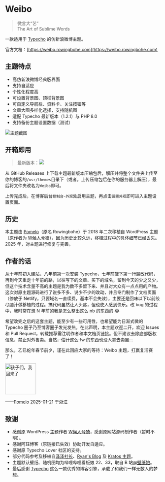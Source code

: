 # Weibo

> 微言大“艺”<br>The Art of Sublime Words

一款适用于 [Typecho](https://typecho.org) 的仿新浪微博主题。

官方文档：[https://weibo.rowingbohe.com](https://weibo.rowingbohe.com)

## 主题特点

* 高仿新浪微博经典版界面
* 支持自适应
* 个性化程度高
* 可设置背景图、顶栏背景图
* 可自定义导航栏、资料卡、关注按钮等
* 文章大图多样化选择，支持随机图
* 适配 Typecho 最新版本（1.2.1）与 PHP 8.0
* 支持备份主题设置数据（测试）

<img src="https://weibo.rowingbohe.com/screenshot.png" alt="主题截图">

## 开箱即用

> 最新版本：<img src="https://img.shields.io/github/release/PomeloOfficial/Weibo.svg?style=flat-square">

从 GitHub Releases 上下载主题最新版本压缩包后，解压并将整个文件夹上传至你的博客的<code>/usr/themes</code>目录下（或者，上传压缩包后在你的服务器上解压），最后将文件夹改名为<code>Weibo</code>即可。

上传完成后，在博客后台<code>控制台</code>-<code>外观</code>处启用主题，再点击<code>设置外观</code>即可进入主题设置页面。

## 历史

本主题由 <a href="https://rowingbohe.com" target="_blank">Pomelo</a>（原名 Rowingbohe）于 2018 年二次移植自 WordPress 主题（原作者为 <a href="https://www.ahwgs.cn" target="_blank">W候人兮猗</a>），因为历史比较久远，移植过程中的具体细节已经丢失。2025 年，对主题进行修复与完善。

## 作者的话

从十年前初入建站，八年前第一次安装 Typecho，七年前敲下第一行魔改代码，再到今天重走十年前的路，以往写下的文章、买下的域名，留到今天的少之又少，但这个技术含量不高的主题是我为数不多留下来、并且对大众有一点点用的产物。这次对原主题源码进行了说多不多、说少不少的改动，并且专门制作了文档页面（停放于 Netlify，只要域名一直续费，基本不会失效），主要还是回味以下以前绞尽脑汁做移植的过程。搞代码虽然让人头疼，但也使人感到快乐。改 bug 的过程中，我时常在想 N 年前的我是怎么整出这么 nb 的东西的 :joy: 

希望改完之后的这套主题，能至少有一些可用性，也希望能为日渐式微的 Typecho 圈子乃至博客圈子发光发热。在此声明，本主题欢迎二开，欢迎 Issues 和 Pull Request，转载推荐需注明作者和本文档页链接。但不建议去除底部版权信息，禁止对外售卖。<s>当然，估计这么 fw 的东西也没人拿去卖罢...</s>

那么，乙巳蛇年春节前夕，谨在此回应大家的等待：Weibo 主题，打赢复活赛了！

<img src="/womeiyijian.png" alt="孩子们，我回来了" width="100px">

——<a href="https://rowingbohe.com" target="_blank">Pomelo</a> 2025-01-21 于浙江

## 致谢

* 感谢原 WordPress 主题作者 <a href="https://www.ahwgs.cn" target="_blank">W候人兮猗</a>，感谢原网站源码制作者（暂时不明）。
* 感谢阿珏博客（原链接已失效）协助开发自适应。
* 感谢原 Typecho Lover 社区的支持。
* 部分代码参考及移植自<a href="https://typecho.work" target="_blank">泽泽社长</a>、<a href="https://blog.iplayloli.com" target="_blank">Ryan's Blog</a> 及 <a href="https://typecho.work/archives/Kratos.html" target="_blank">Kratos 主题</a>。
* 主题默认壁纸、随机图均为哔哩哔哩看板娘 22、33，取自 B 站[@壁纸娘](https://space.bilibili.com/6823116/dynamic)。
* 最后感谢 <a href="https://typecho.org">Typecho</a> 这么一款优秀的博客引擎，承载了和我们一样无数人的梦想。
